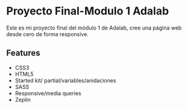 # Proyecto Final-Modulo 1 Adalab

Este es mi proyecto final del módulo 1 de Adalab, cree una página web desde cero de forma responsive.

## Features
- CSS3
- HTML5
- Started kit/ partial/variables/anidaciones
- SASS
- Responsive/media queries
- Zeplin

